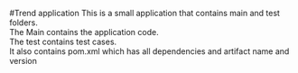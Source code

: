 #Trend application
This is a small application that contains main and test folders.  
The Main contains the application code.  
The test contains test cases.  
It also contains pom.xml which has all dependencies and artifact name and version

